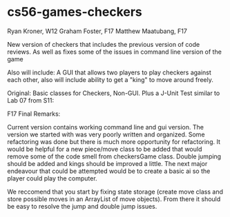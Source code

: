 # cs56-games-checkers

Ryan Kroner, W12
Graham Foster, F17
Matthew Maatubang, F17

New version of checkers that includes the previous version of code reviews.
As well as fixes some of the issues in command line version of the game

Also will include: A GUI that allows two players to play checkers against each other, also will include ability to get a "king" to move around freely.

Original: Basic classes for Checkers, Non-GUI. Plus a J-Unit Test similar to Lab 07 from S11:

F17 Final Remarks:

Current version contains working command line and gui version.
The version we started with was very poorly written and organized. Some refactoring was done but there is much more opportunity for refactoring. 
It would be helpful for a new piece/move class to be added that would remove some of the code smell from checkersGame class.
Double jumping should be added and kings should be improved a little. 
The next major endeavour that could be attempted would be to create a basic ai so the player could play the computer.

We reccomend that you start by fixing state storage (create move class and store possible moves in an ArrayList of move objects). From there it should be easy to resolve the jump and double jump issues. 
